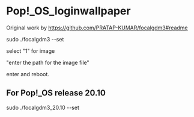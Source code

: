 # Pop!_OS_loginwallpaper

Original work by https://github.com/PRATAP-KUMAR/focalgdm3#readme

sudo ./focalgdm3 --set

select "1" for image

"enter the path for the image file"

enter and reboot.

## For Pop!_OS release 20.10

sudo ./focalgdm3_20.10 --set

